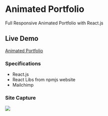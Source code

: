 # Animated Portfolio
Full Responsive Animated Portfolio with React.js

## Live Demo
[Animated Portfolio](https://animated-portfolio-rust.vercel.app/#projects)

### Specifications
- React.js 
- React Libs from npmjs website
- Mailchimp


### Site Capture

<img src= "https://user-images.githubusercontent.com/92605303/190928297-f443e529-874d-49cb-952c-84c435e2900b.png">
